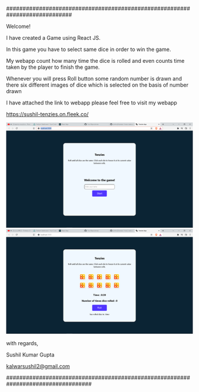 ############################################################################

Welcome!

I have created a Game using React JS.

In this game you have to select same dice in order to win the game.

My webapp count how many time the dice is rolled and even counts time taken by the player to finish the game.

Whenever you will press Roll button some random number is drawn and there six different images of dice
which is selected on the basis of  number drawn


I have attached the link to webapp please feel free to visit my webapp

https://sushil-tenzies.on.fleek.co/



![Screenshot](project-demo1.png)
![Screenshot](project-demo2.png)


with regards,

Sushil Kumar Gupta

kalwarsushil2@gmail.com

##################################################################################

